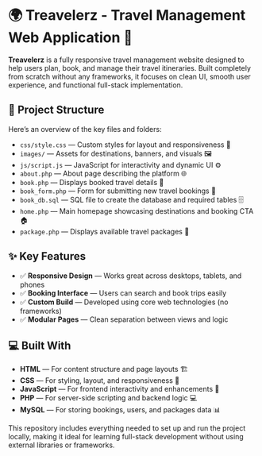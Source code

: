 <h1>🌍 Treavelerz - Travel Management Web Application 🧳</h1>

<p>
  <strong>Treavelerz</strong> is a fully responsive travel management website designed to help users plan, book, and manage their travel itineraries. Built completely from scratch without any frameworks, it focuses on clean UI, smooth user experience, and functional full-stack implementation.
</p>

<h2>📂 Project Structure</h2>
<p>Here’s an overview of the key files and folders:</p>
<ul>
  <li><code>css/style.css</code> — Custom styles for layout and responsiveness 🎨</li>
  <li><code>images/</code> — Assets for destinations, banners, and visuals 🖼️</li>
  <li><code>js/script.js</code> — JavaScript for interactivity and dynamic UI ⚙️</li>
  <li><code>about.php</code> — About page describing the platform 🌐</li>
  <li><code>book.php</code> — Displays booked travel details 📅</li>
  <li><code>book_form.php</code> — Form for submitting new travel bookings 📝</li>
  <li><code>book_db.sql</code> — SQL file to create the database and required tables 🗄️</li>
  <li><code>home.php</code> — Main homepage showcasing destinations and booking CTA 🏠</li>
  <li><code>package.php</code> — Displays available travel packages 🧳</li>
</ul>

<h2>✨ Key Features</h2>
<ul>
  <li>✅ <strong>Responsive Design</strong> — Works great across desktops, tablets, and phones</li>
  <li>✅ <strong>Booking Interface</strong> — Users can search and book trips easily</li>
  <li>✅ <strong>Custom Build</strong> — Developed using core web technologies (no frameworks)</li>
  <li>✅ <strong>Modular Pages</strong> — Clean separation between views and logic</li>
</ul>

<h2>💻 Built With</h2>
<ul>
  <li><strong>HTML</strong> — For content structure and page layouts 🏗️</li>
  <li><strong>CSS</strong> — For styling, layout, and responsiveness 🎨</li>
  <li><strong>JavaScript</strong> — For frontend interactivity and enhancements 🔧</li>
  <li><strong>PHP</strong> — For server-side scripting and backend logic 💻</li>
  <li><strong>MySQL</strong> — For storing bookings, users, and packages data 📊</li>
</ul>

<p>
  This repository includes everything needed to set up and run the project locally, making it ideal for learning full-stack development without using external libraries or frameworks.
</p>
